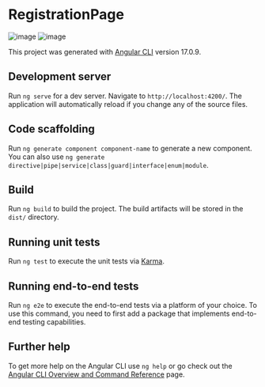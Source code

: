 # RegistrationPage

![image](https://github.com/Berdikulov-571/RegistrationPage-Frontend/assets/125897994/4da614d3-bc5c-4db1-b50f-72b6a7e886d9)
![image](https://github.com/Berdikulov-571/RegistrationPage-Frontend/assets/125897994/6ca9647b-9963-4f87-b298-26f78c911efb)


This project was generated with [Angular CLI](https://github.com/angular/angular-cli) version 17.0.9.

## Development server

Run `ng serve` for a dev server. Navigate to `http://localhost:4200/`. The application will automatically reload if you change any of the source files.

## Code scaffolding

Run `ng generate component component-name` to generate a new component. You can also use `ng generate directive|pipe|service|class|guard|interface|enum|module`.

## Build

Run `ng build` to build the project. The build artifacts will be stored in the `dist/` directory.

## Running unit tests

Run `ng test` to execute the unit tests via [Karma](https://karma-runner.github.io).

## Running end-to-end tests

Run `ng e2e` to execute the end-to-end tests via a platform of your choice. To use this command, you need to first add a package that implements end-to-end testing capabilities.

## Further help

To get more help on the Angular CLI use `ng help` or go check out the [Angular CLI Overview and Command Reference](https://angular.io/cli) page.
